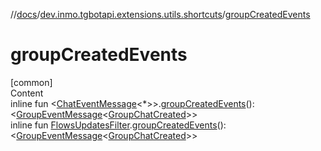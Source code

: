 //[docs](../../index.md)/[dev.inmo.tgbotapi.extensions.utils.shortcuts](index.md)/[groupCreatedEvents](group-created-events.md)



# groupCreatedEvents  
[common]  
Content  
inline fun <[ChatEventMessage](../dev.inmo.tgbotapi.types.message.abstracts/-chat-event-message/index.md)<*>>.[groupCreatedEvents](group-created-events.md)(): <[GroupEventMessage](../dev.inmo.tgbotapi.types.message.abstracts/-group-event-message/index.md)<[GroupChatCreated](../dev.inmo.tgbotapi.types.message.ChatEvents/-group-chat-created/index.md)>>  
inline fun [FlowsUpdatesFilter](../dev.inmo.tgbotapi.updateshandlers/-flows-updates-filter/index.md).[groupCreatedEvents](group-created-events.md)(): <[GroupEventMessage](../dev.inmo.tgbotapi.types.message.abstracts/-group-event-message/index.md)<[GroupChatCreated](../dev.inmo.tgbotapi.types.message.ChatEvents/-group-chat-created/index.md)>>  



